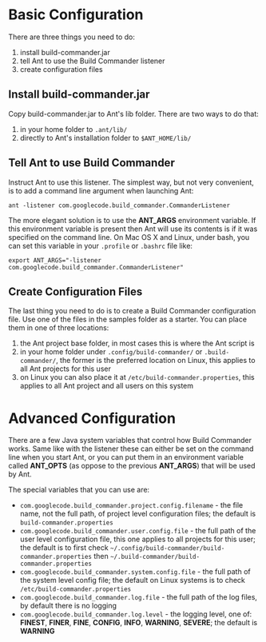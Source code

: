 # Basic Configuration #

There are three things you need to do:
  1. install build-commander.jar
  1. tell Ant to use the Build Commander listener
  1. create configuration files

## Install build-commander.jar ##

Copy build-commander.jar to Ant's lib folder. There are two ways to do that:
  1. in your home folder to `.ant/lib/`
  1. directly to Ant's installation folder to `$ANT_HOME/lib/`

## Tell Ant to use Build Commander ##

Instruct Ant to use this listener. The simplest way, but not very convenient, is to add a command line argument when launching Ant:
```
ant -listener com.googlecode.build_commander.CommanderListener
```

The more elegant solution is to use the **ANT\_ARGS** environment variable. If this environment variable is present then Ant will use its contents is if it was specified on the command line. On Mac OS X and Linux, under bash, you can set this variable in your `.profile` or `.bashrc` file like:
```
export ANT_ARGS="-listener com.googlecode.build_commander.CommanderListener"
```

## Create Configuration Files ##

The last thing you need to do is to create a Build Commander configuration file. Use one of the files in the samples folder as a starter. You can place them in one of three locations:
  1. the Ant project base folder, in most cases this is where the Ant script is
  1. in your home folder under `.config/build-commander/` or `.build-commander/`, the former is the preferred location on Linux, this applies to all Ant projects for this user
  1. on Linux you can also place it at `/etc/build-commander.properties`, this applies to all Ant project and all users on this system


# Advanced Configuration #

There are a few Java system variables that control how Build Commander works. Same like with the listener these can either be set on the command line when you start Ant, or you can put them in an environment variable called **ANT\_OPTS** (as oppose to the previous **ANT\_ARGS**) that will be used by Ant.

The special variables that you can use are:
  * `com.googlecode.build_commander.project.config.filename` - the file name, not the full path, of project level configuration files; the default is `build-commander.properties`
  * `com.googlecode.build_commander.user.config.file` - the full path of the user level configuration file, this one applies to all projects for this user; the default is to first check `~/.config/build-commander/build-commander.properties` then  `~/.build-commander/build-commander.properties`
  * `com.googlecode.build_commander.system.config.file` - the full path of the system level config file; the default on Linux systems is to check `/etc/build-commander.properties`
  * `com.googlecode.build_commander.log.file` - the full path of the log files, by default there is no logging
  * `com.googlecode.build_commander.log.level` - the logging level, one of: **FINEST**, **FINER**, **FINE**, **CONFIG**, **INFO**, **WARNING**, **SEVERE**; the default is **WARNING**